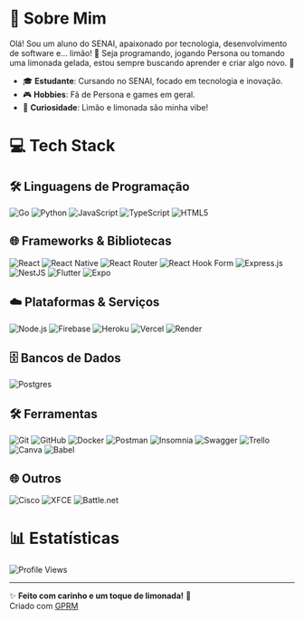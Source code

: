 # 🌟 Sobre Mim
Olá! Sou um aluno do SENAI, apaixonado por tecnologia, desenvolvimento de software e... limão! 🍋 Seja programando, jogando Persona ou tomando uma limonada gelada, estou sempre buscando aprender e criar algo novo. 🚀

- 🎓 **Estudante**: Cursando no SENAI, focado em tecnologia e inovação.
- 🎮 **Hobbies**: Fã de Persona e games em geral.
- 🍹 **Curiosidade**: Limão e limonada são minha vibe!

# 💻 Tech Stack

## 🛠️ Linguagens de Programação
![Go](https://img.shields.io/badge/go-%2300ADD8.svg?style=flat-square&logo=go&logoColor=white)
![Python](https://img.shields.io/badge/python-3670A0?style=flat-square&logo=python&logoColor=ffdd54)
![JavaScript](https://img.shields.io/badge/javascript-%23323330.svg?style=flat-square&logo=javascript&logoColor=%23F7DF1E)
![TypeScript](https://img.shields.io/badge/typescript-%23007ACC.svg?style=flat-square&logo=typescript&logoColor=white)
![HTML5](https://img.shields.io/badge/html5-%23E34F26.svg?style=flat-square&logo=html5&logoColor=white)

## 🌐 Frameworks & Bibliotecas
![React](https://img.shields.io/badge/react-%2320232a.svg?style=flat-square&logo=react&logoColor=%2361DAFB)
![React Native](https://img.shields.io/badge/react_native-%2320232a.svg?style=flat-square&logo=react&logoColor=%2361DAFB)
![React Router](https://img.shields.io/badge/React_Router-CA4245?style=flat-square&logo=react-router&logoColor=white)
![React Hook Form](https://img.shields.io/badge/React%20Hook%20Form-%23EC5990.svg?style=flat-square&logo=reacthookform&logoColor=white)
![Express.js](https://img.shields.io/badge/express.js-%23404d59.svg?style=flat-square&logo=express&logoColor=%2361DAFB)
![NestJS](https://img.shields.io/badge/nestjs-%23E0234E.svg?style=flat-square&logo=nestjs&logoColor=white)
![Flutter](https://img.shields.io/badge/Flutter-%2302569B.svg?style=flat-square&logo=Flutter&logoColor=white)
![Expo](https://img.shields.io/badge/expo-1C1E24?style=flat-square&logo=expo&logoColor=#D04A37)

## ☁️ Plataformas & Serviços
![Node.js](https://img.shields.io/badge/node.js-6DA55F?style=flat-square&logo=node.js&logoColor=white)
![Firebase](https://img.shields.io/badge/firebase-%23039BE5.svg?style=flat-square&logo=firebase)
![Heroku](https://img.shields.io/badge/heroku-%23430098.svg?style=flat-square&logo=heroku&logoColor=white)
![Vercel](https://img.shields.io/badge/vercel-%23000000.svg?style=flat-square&logo=vercel&logoColor=white)
![Render](https://img.shields.io/badge/Render-%46E3B7.svg?style=flat-square&logo=render&logoColor=white)

## 🗄️ Bancos de Dados
![Postgres](https://img.shields.io/badge/postgres-%23316192.svg?style=flat-square&logo=postgresql&logoColor=white)

## 🛠️ Ferramentas
![Git](https://img.shields.io/badge/git-%23F05033.svg?style=flat-square&logo=git&logoColor=white)
![GitHub](https://img.shields.io/badge/github-%23121011.svg?style=flat-square&logo=github&logoColor=white)
![Docker](https://img.shields.io/badge/docker-%230db7ed.svg?style=flat-square&logo=docker&logoColor=white)
![Postman](https://img.shields.io/badge/Postman-FF6C37?style=flat-square&logo=postman&logoColor=white)
![Insomnia](https://img.shields.io/badge/Insomnia-black?style=flat-square&logo=insomnia&logoColor=5849BE)
![Swagger](https://img.shields.io/badge/-Swagger-%23Clojure?style=flat-square&logo=swagger&logoColor=white)
![Trello](https://img.shields.io/badge/Trello-%23026AA7.svg?style=flat-square&logo=Trello&logoColor=white)
![Canva](https://img.shields.io/badge/Canva-%2300C4CC.svg?style=flat-square&logo=Canva&logoColor=white)
![Babel](https://img.shields.io/badge/Babel-F9DC3e?style=flat-square&logo=babel&logoColor=black)

## 🌐 Outros
![Cisco](https://img.shields.io/badge/cisco-%23049fd9.svg?style=flat-square&logo=cisco&logoColor=black)
![XFCE](https://img.shields.io/badge/XFCE-%232284F2.svg?style=flat-square&logo=xfce&logoColor=white)
![Battle.net](https://img.shields.io/badge/battle.net-%2300AEFF.svg?style=flat-square&logo=battle.net&logoColor=white)

# 📊 Estatísticas
![Profile Views](https://visitcount.itsvg.in/api?id=seu-usuario&label=Profile%20Views&color=6&icon=0&pretty=true)

---

✨ **Feito com carinho e um toque de limonada!** 🍋  
Criado com [GPRM](https://gprm.itsvg.in)
